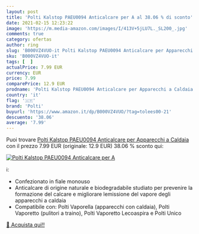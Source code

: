 ```yaml
---
layout: post
title: 'Polti Kalstop PAEU0094 Anticalcare per A al 38.06 % di sconto'
date: 2021-02-15 12:23:22
image: 'https://m.media-amazon.com/images/I/413V+5jLU7L._SL200_.jpg'
comments: true
category: ofertas
author: ring
slug: 'B000VZ4VUO-it Polti Kalstop PAEU0094 Anticalcare per Apparecchi a Caldaia'
sku: 'B000VZ4VUO-it'
tags: [  ]
actualPrice: 7.99 EUR
currency: EUR
price: 7.99
comparePrice: 12.9 EUR
prodname: 'Polti Kalstop PAEU0094 Anticalcare per Apparecchi a Caldaia'
country: 'it'
flag: '🇮🇹'
brand: 'Polti'
buyurl: 'https://www.amazon.it/dp/B000VZ4VUO/?tag=tolees00-21'
descuento: '38.06'
average: '7.99'
---
```


Puoi trovare [Polti Kalstop PAEU0094 Anticalcare per Apparecchi a Caldaia](https://www.amazon.it/dp/B000VZ4VUO/?tag=tolees00-21) con il prezzo 7.99 EUR (originale: 12.9 EUR) 38.06 % sconto qui:

[![Polti Kalstop PAEU0094 Anticalcare per A](https://m.media-amazon.com/images/I/413V+5jLU7L._SL200_.jpg)](https://www.amazon.it/dp/B000VZ4VUO/?tag=tolees00-21)

ℹ️:

- Confezionato in fiale monouso
- Anticalcare di origine naturale e biodegradabile studiato per prevenire la formazione del calcare e migliorare lemissione del vapore degli apparecchi a caldaia
- Compatibile con: Polti Vaporella (apparecchi con caldaia), Polti Vaporetto (pulitori a traino), Polti Vaporetto Lecoaspira e Polti Unico

[🛒 Acquista qui!!](https://www.amazon.it/dp/B000VZ4VUO/?tag=tolees00-21)
